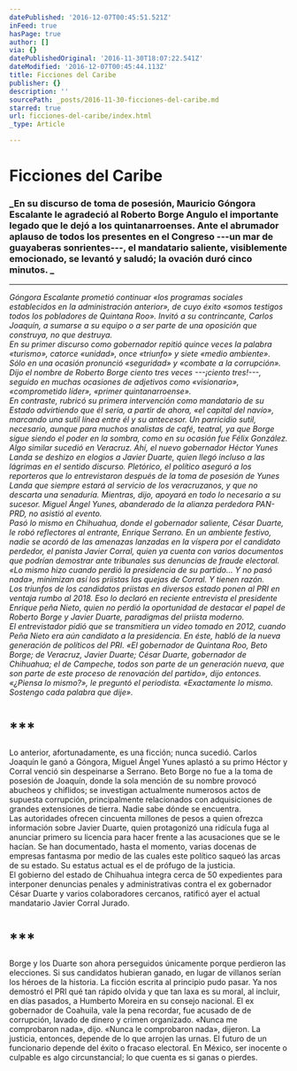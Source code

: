 ```yaml
---
datePublished: '2016-12-07T00:45:51.521Z'
inFeed: true
hasPage: true
author: []
via: {}
datePublishedOriginal: '2016-11-30T18:07:22.541Z'
dateModified: '2016-12-07T00:45:44.113Z'
title: Ficciones del Caribe
publisher: {}
description: ''
sourcePath: _posts/2016-11-30-ficciones-del-caribe.md
starred: true
url: ficciones-del-caribe/index.html
_type: Article

---
```

# Ficciones del Caribe

### _En su discurso de toma de posesión, Mauricio Góngora Escalante le agradeció al Roberto Borge Angulo el importante legado que le dejó a los quintanarroenses. Ante el abrumador aplauso de todos los presentes en el Congreso ---un mar de guayaberas sonrientes---, el mandatario saliente, visiblemente emocionado, se levantó y saludó; la ovación duró cinco minutos. _

---

_Góngora Escalante prometió continuar «los programas sociales establecidos en la administración anterior», de cuyo éxito «somos testigos todos los pobladores de Quintana Roo». Invitó a su contrincante, Carlos Joaquín, a sumarse a su equipo o a ser parte de una oposición que construya, no que destruya.   
En su primer discurso como gobernador repitió quince veces la palabra «turismo», catorce «unidad», once «triunfo» y siete «medio ambiente». Sólo en una ocasión pronunció «seguridad» y «combate a la corrupción». Dijo el nombre de Roberto Borge ciento tres veces ---¡ciento tres!---, seguido en muchas ocasiones de adjetivos como «visionario», «comprometido líder», «primer quintanarroense».   
En contraste, rubricó su primera intervención como mandatario de su Estado advirtiendo que él sería, a partir de ahora, «el capital del navío», marcando una sutil línea entre él y su antecesor. Un parricidio sutil, necesario, aunque para muchos analistas de café, teatral, ya que Borge sigue siendo el poder en la sombra, como en su ocasión fue Félix González.   
Algo similar sucedió en Veracruz. Ahí, el nuevo gobernador Héctor Yunes Landa se deshizo en elogios a Javier Duarte, quien llegó incluso a las lágrimas en el sentido discurso. Pletórico, el político aseguró a los reporteros que lo entrevistaron después de la toma de posesión de Yunes Landa que siempre estará al servicio de los veracruzanos, y que no descarta una senaduría. Mientras, dijo, apoyará en todo lo necesario a su sucesor. Miguel Ángel Yunes, abanderado de la alianza perdedora PAN-PRD, no asistió al evento.   
Pasó lo mismo en Chihuahua, donde el gobernador saliente, César Duarte, le robó reflectores al entrante, Enrique Serrano. En un ambiente festivo, nadie se acordó de las amenazas lanzadas en la víspera por el candidato perdedor, el panista Javier Corral, quien ya cuenta con varios documentos que podrían demostrar ante tribunales sus denuncias de fraude electoral. «Lo mismo hizo cuando perdió la presidencia de su partido... Y no pasó nada», minimizan así los priistas las quejas de Corral. Y tienen razón.   
Los triunfos de los candidatos priistas en diversos estado ponen al PRI en ventaja rumbo al 2018\. Eso lo declaró en reciente entrevista el presidente Enrique peña Nieto, quien no perdió la oportunidad de destacar el papel de Roberto Borge y Javier Duarte, paradigmas del priista moderno.  
El entrevistador pidió que se transmitiera un video tomado en 2012, cuando Peña Nieto era aún candidato a la presidencia. En éste, habló de la nueva generación de políticos del PRI. «El gobernador de Quintana Roo, Beto Borge; de Veracruz, Javier Duarte; César Duarte, gobernador de Chihuahua; el de Campeche, todos son parte de un generación nueva, que son parte de este proceso de renovación del partido», dijo entonces. «¿Piensa lo mismo?», le preguntó el periodista. «Exactamente lo mismo. Sostengo cada palabra que dije»._

# \*\*\*

Lo anterior, afortunadamente, es una ficción; nunca sucedió. Carlos Joaquín le ganó a Góngora, Miguel Ángel Yunes aplastó a su primo Héctor y Corral venció sin despeinarse a Serrano. Beto Borge no fue a la toma de posesión de Joaquín, donde la sola mención de su nombre provocó abucheos y chiflidos; se investigan actualmente numerosos actos de supuesta corrupción, principalmente relacionados con adquisiciones de grandes extensiones de tierra. Nadie sabe dónde se encuentra.   
Las autoridades ofrecen cincuenta millones de pesos a quien ofrezca información sobre Javier Duarte, quien protagonizó una ridícula fuga al anunciar primero su licencia para hacer frente a las acusaciones que se le hacían. Se han documentado, hasta el momento, varias docenas de empresas fantasma por medio de las cuales este político saqueó las arcas de su estado. Su estatus actual es el de prófugo de la justicia.   
El gobierno del estado de Chihuahua integra cerca de 50 expedientes para interponer denuncias penales y administrativas contra el ex gobernador César Duarte y varios colaboradores cercanos, ratificó ayer el actual mandatario Javier Corral Jurado.

# \*\*\*

Borge y los Duarte son ahora perseguidos únicamente porque perdieron las elecciones. Si sus candidatos hubieran ganado, en lugar de villanos serían los héroes de la historia. La ficción escrita al principio pudo pasar. Ya nos demostró el PRI qué tan rápido olvida y que tan laxa es su moral, al incluir, en días pasados, a Humberto Moreira en su consejo nacional. El ex gobernador de Coahuila, vale la pena recordar, fue acusado de de corrupción, lavado de dinero y crimen organizado. «Nunca me comprobaron nada», dijo. «Nunca le comprobaron nada», dijeron. La justicia, entonces, depende de lo que arrojen las urnas. El futuro de un funcionario depende del éxito o fracaso electoral. En México, ser inocente o culpable es algo circunstancial; lo que cuenta es si ganas o pierdes.